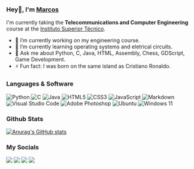 ### Hey👋, I'm [Marcos](https://github.com/mc8mac)
I'm currently taking the **Telecommunications and Computer Engineering** course at the [Instituto Superior Técnico](https://tecnico.ulisboa.pt/).

- 🔭 I’m currently working on my engineering course.
- 🌱 I’m currently learning operating systems and eletrical circuits.
- 💬 Ask me about Python, C, Java, HTML, Assembly, Chess, GDScript, Game Development.
- ⚡ Fun fact: I was born on the same island as Cristiano Ronaldo.

### Languages & Software
![Python](https://img.shields.io/badge/python-3670A0?style=for-the-badge&logo=python&logoColor=ffdd54)
![C](https://img.shields.io/badge/c-%2300599C.svg?style=for-the-badge&logo=c&logoColor=white)
![Java](https://img.shields.io/badge/java-%23ED8B00.svg?style=for-the-badge&logo=openjdk&logoColor=white)
![HTML5](https://img.shields.io/badge/html5-%23E34F26.svg?style=for-the-badge&logo=html5&logoColor=white)
![CSS3](https://img.shields.io/badge/css3-%231572B6.svg?style=for-the-badge&logo=css3&logoColor=white)
![JavaScript](https://img.shields.io/badge/javascript-%23323330.svg?style=for-the-badge&logo=javascript&logoColor=%23F7DF1E)
![Markdown](https://img.shields.io/badge/markdown-%23000000.svg?style=for-the-badge&logo=markdown&logoColor=white)
![Visual Studio Code](https://img.shields.io/badge/Visual%20Studio%20Code-0078d7.svg?style=for-the-badge&logo=visual-studio-code&logoColor=white)
![Adobe Photoshop](https://img.shields.io/badge/adobe%20photoshop-%2331A8FF.svg?style=for-the-badge&logo=adobe%20photoshop&logoColor=white)
![Ubuntu](https://img.shields.io/badge/Ubuntu-E95420?style=for-the-badge&logo=ubuntu&logoColor=white)
![Windows 11](https://img.shields.io/badge/Windows%2011-%230079d5.svg?style=for-the-badge&logo=Windows%2011&logoColor=white)


### Github Stats
[![Anurag's GitHub stats](https://github-readme-stats.vercel.app/api?username=mc8mac&theme=transparent)](https://github.com/anuraghazra/github-readme-stats)

### My Socials
[<img src= "https://img.shields.io/badge/Gmail-D14836?style=for-the-badge&logo=gmail&logoColor=white"></img>](mailto:marcosmachadomcm@gmail.com)
[<img src= "https://img.shields.io/badge/LinkedIn-0077B5?style=for-the-badge&logo=linkedin&logoColor=white"></img>](https://www.linkedin.com/in/marcos-machado-376b1a290/)
[<img src= "https://img.shields.io/badge/GitHub-100000?style=for-the-badge&logo=github&logoColor=white"></img>](https://github.com/mc8mac)
[<img src= "https://img.shields.io/badge/Discord-7289DA?style=for-the-badge&logo=discord&logoColor=white"></img>](https://discordapp.com/users/1007788936011194431)
